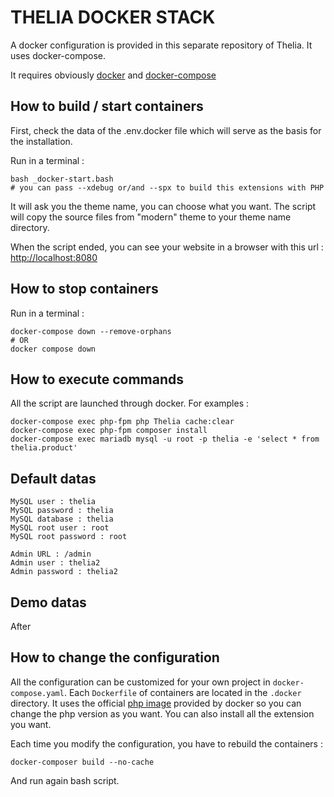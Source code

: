 # THELIA DOCKER STACK

A docker configuration is provided in this separate repository of Thelia. It uses docker-compose.

It requires obviously [docker](https://docker.com/) and [docker-compose](http://docs.docker.com/compose/)

## How to build / start containers
First, check the data of the .env.docker file which will serve as the basis for the installation.


Run in a terminal :
```shell 
bash _docker-start.bash
# you can pass --xdebug or/and --spx to build this extensions with PHP
```
It will ask you the theme name, you can choose what you want. 
The script will copy the source files from "modern" theme to your theme name directory.

When the script ended, you can see your website in a browser with this url :  
[http://localhost:8080](http://localhost:8080)

## How to stop containers

Run in a terminal :
```shell 
docker-compose down --remove-orphans
# OR 
docker compose down
```

## How to execute commands
All the script are launched through docker. For examples :

```shell 
docker-compose exec php-fpm php Thelia cache:clear
docker-compose exec php-fpm composer install
docker-compose exec mariadb mysql -u root -p thelia -e 'select * from thelia.product'
```


## Default datas 
```
MySQL user : thelia  
MySQL password : thelia  
MySQL database : thelia  
MySQL root user : root  
MySQL root password : root  

Admin URL : /admin
Admin user : thelia2  
Admin password : thelia2
```

## Demo datas
After 

## How to change the configuration

All the configuration can be customized for your own project in `docker-compose.yaml`. Each `Dockerfile` of containers are located in the `.docker` directory. It uses the official [php image](https://hub.docker.com/_/php/) provided by docker so you can change the php version as you want.
You can also install all the extension you want.

Each time you modify the configuration, you have to rebuild the containers :
``` 
docker-composer build --no-cache
```

And run again bash script.